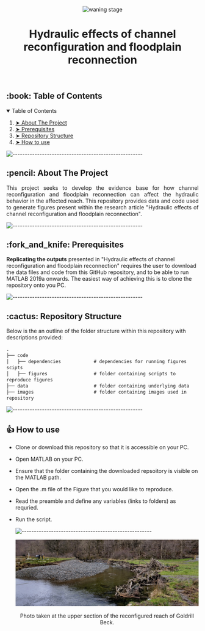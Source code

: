 <p align="center"> 
  <img src="images/DJI_0030.JPG" alt="waning stage" width="400px">
</p>
<h1 align="center"> Hydraulic effects of channel reconfiguration and floodplain reconnection </h1>
</br>

<!-- TABLE OF CONTENTS -->
<h2 id="table-of-contents"> :book: Table of Contents</h2>

<details open="open">
  <summary>Table of Contents</summary>
  <ol>
    <li><a href="#about-the-project"> ➤ About The Project</a></li>
    <li><a href="#prerequisites"> ➤ Prerequisites</a></li>
    <li><a href="#Repository Structure"> ➤ Repository Structure</a></li>
    <li><a href="#How to use"> ➤ How to use</a></li>

</details>

![-----------------------------------------------------](https://raw.githubusercontent.com/andreasbm/readme/master/assets/lines/aqua.png)

<!-- ABOUT THE PROJECT -->
<h2 id="about-the-project"> :pencil: About The Project</h2>

<p align="justify"> 
This project seeks to develop the evidence base for how channel reconfiguration and floodplain reconnection can affect the hydraulic behavior in the affected reach. This repository provides data and code used to generate figures present within the research article "Hydraulic effects of channel reconfiguration and floodplain reconnection". 
</p>

![-----------------------------------------------------](https://raw.githubusercontent.com/andreasbm/readme/master/assets/lines/aqua.png)

<!-- PREREQUISITES -->
<h2 id="prerequisites"> :fork_and_knife: Prerequisites</h2>

**Replicating the outputs** presented in "Hydraulic effects of channel reconfiguration and floodplain reconnection" requires the user to download the data files and code from this GitHub repository, and to be able to run MATLAB 2019a onwards. The easiest way of achieving this is to clone the repository onto you PC. 

![-----------------------------------------------------](https://raw.githubusercontent.com/andreasbm/readme/master/assets/lines/aqua.png)

<!-- Repository Structure -->
<h2 id="Repository Structure"> :cactus: Repository Structure</h2>
<p align="justify"> 
  
Below is the an outline of the folder structure within this repository with descriptions provided:
</p>

    .
    ├── code                        
    │   ├── dependencies            # dependencies for running figures scipts
    │   ├── figures                 # folder containing scripts to reproduce figures
    ├── data                        # folder containing underlying data 
    ├── images                      # folder containing images used in repository 
 
  
![-----------------------------------------------------](https://raw.githubusercontent.com/andreasbm/readme/master/assets/lines/aqua.png)
  
<!-- How to use -->
<h2 id="How to use"> 👍 How to use</h2>
<p align="justify"> 
    
* Clone or download this repository so that it is accessible on your PC.
* Open MATLAB on your PC.
* Ensure that the folder containing the downloaded repsoitory is visible on the MATLAB path.
* Open the .m file of the Figure that you would like to reproduce.
* Read the preamble and define any variables (links to folders) as requried.
* Run the script.
    
  ![-----------------------------------------------------](https://raw.githubusercontent.com/andreasbm/readme/master/assets/lines/aqua.png)

  <p align="center"> 
  <img src="images/IMG_20220128_155022009_HDR.jpg" alt="Goldrill Beck" >
  </p>
  <p align="center"> 
  Photo taken at the upper section of the reconfigured reach of Goldrill Beck.
  </p>
  
